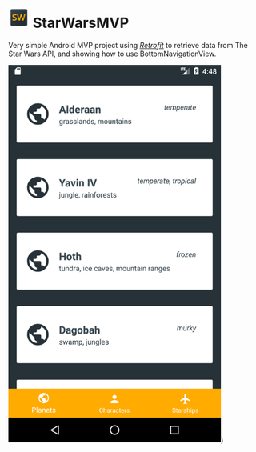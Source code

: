 # <img src="app/src/main/res/mipmap-xxxhdpi/ic_launcher.png" width="42"> StarWarsMVP

Very simple Android MVP project using [*Retrofit*](http://square.github.io/retrofit/) to retrieve data from The Star Wars API, and showing how to use BottomNavigationView.

<img src="art/device-2017-07-02-184912.png" width="425">)
